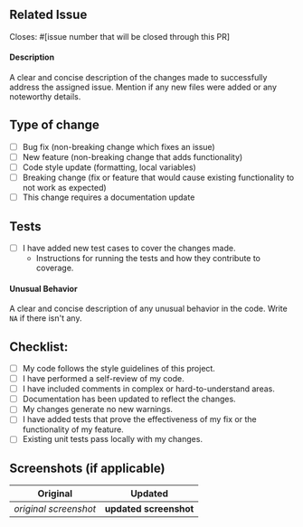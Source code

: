 ## Related Issue

Closes: #[issue number that will be closed through this PR]

#### Description

A clear and concise description of the changes made to successfully address the assigned issue. Mention if any new files were added or any noteworthy details.

## Type of change

- [ ] Bug fix (non-breaking change which fixes an issue)
- [ ] New feature (non-breaking change that adds functionality)
- [ ] Code style update (formatting, local variables)
- [ ] Breaking change (fix or feature that would cause existing functionality to not work as expected)
- [ ] This change requires a documentation update

## Tests

- [ ] I have added new test cases to cover the changes made.
  - Instructions for running the tests and how they contribute to coverage.

#### Unusual Behavior

A clear and concise description of any unusual behavior in the code. Write `NA` if there isn't any.

## Checklist:

- [ ] My code follows the style guidelines of this project.
- [ ] I have performed a self-review of my code.
- [ ] I have included comments in complex or hard-to-understand areas.
- [ ] Documentation has been updated to reflect the changes.
- [ ] My changes generate no new warnings.
- [ ] I have added tests that prove the effectiveness of my fix or the functionality of my feature.
- [ ] Existing unit tests pass locally with my changes.

## Screenshots (if applicable)

|       Original        |        Updated         |
| :-------------------: | :--------------------: |
| _original screenshot_ | **updated screenshot** |
